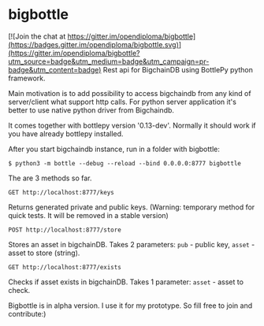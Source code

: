 # bigbottle

[![Join the chat at https://gitter.im/opendiploma/bigbottle](https://badges.gitter.im/opendiploma/bigbottle.svg)](https://gitter.im/opendiploma/bigbottle?utm_source=badge&utm_medium=badge&utm_campaign=pr-badge&utm_content=badge)
Rest api for BigchainDB using BottlePy python framework.

Main motivation is to add possibility to access bigchaindb from any kind of server/client what support http calls.
For python server application it's better to use native python driver from Bigchaindb.

It comes together with bottlepy version '0.13-dev'. Normally it should work if you have already bottlepy installed.

After you start bigchaindb instance, run in a folder with bigbottle:
```text
$ python3 -m bottle --debug --reload --bind 0.0.0.0:8777 bigbottle
```
The are 3 methods so far.
```text
GET http://localhost:8777/keys
```
Returns generated private and public keys. (Warning: temporary method for quick tests. It will be removed in a stable version)

```text
POST http://localhost:8777/store
```
Stores an asset in bigchainDB. Takes 2 parameters: `pub` - public key, `asset` - asset to store (string).

```text
GET http://localhost:8777/exists
```
Checks if asset exists in bigchainDB. Takes 1 parameter: `asset` - asset to check.

Bigbottle is in alpha version. I use it for my prototype. So fill free to join and contribute:)
